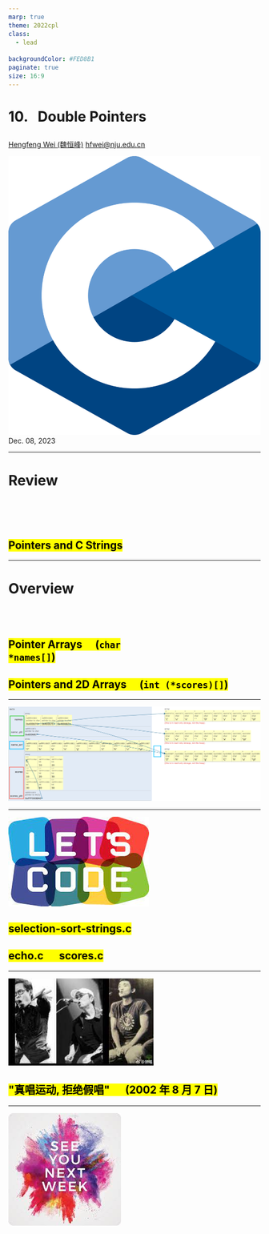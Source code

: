 ```yaml
---
marp: true
theme: 2022cpl
class:
  - lead

backgroundColor: #FED8B1
paginate: true
size: 16:9
---
```

# <p id = "small-caps">10. &nbsp; Double Pointers</p>

[Hengfeng Wei (魏恒峰)](https://hengxin.github.io/)
hfwei@nju.edu.cn

![w:200](figs/C.png)
Dec. 08, 2023

---
# Review
<br>
<br>
<br>

## <mark>Pointers and C Strings</mark>

---
# Overview
<br>
<br>

## <mark>Pointer Arrays &emsp;(<code>char *names[]</code>)</mark>

## <mark>Pointers and 2D Arrays &emsp;(<code>int (*scores)[]</code>)</mark>

---
![bg w:1250](figs/double-pointers.png)

---
![w:600](figs/lets-code.jpeg)

## <mark>selection-sort-strings.c</mark>
## <mark>echo.c &emsp; scores.c</mark>

---
![w:800](figs/luo-cui-zhang.jpeg)

## <mark>"真唱运动, 拒绝假唱" &emsp; (2002 年 8 月 7 日)</mark>

---
![bg w:600](figs/see-you.jpeg)